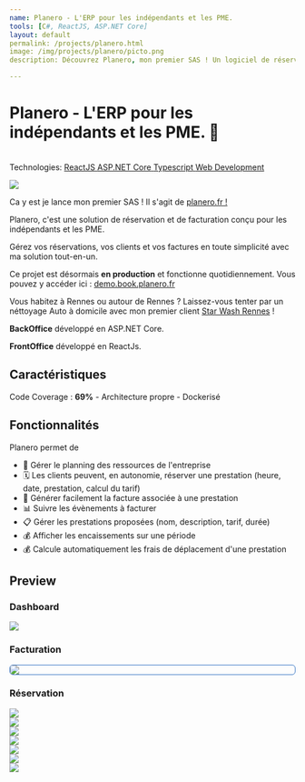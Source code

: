 ```yaml
---
name: Planero - L'ERP pour les indépendants et les PME. 
tools: [C#, ReactJS, ASP.NET Core]
layout: default
permalink: /projects/planero.html
image: /img/projects/planero/picto.png
description: Découvrez Planero, mon premier SAS ! Un logiciel de réservation et de facturation conçu pour les indépendants et les PME. 

---
```


 <style>.responsive { max-width: 100%; height: auto; } .center { display: block; margin-left: auto; margin-right: auto; } .main-capture {
  border-radius: .375rem;
  border-width: .5px;
  border-style: solid;
  border-color: #3474C4;
  box-shadow: rgba(0, 0, 0, .5) 0 5px 35px -10px
} </style>

# Planero - L'ERP pour les indépendants et les PME. 📆
<link
  rel="stylesheet"
  href="https://cdn.jsdelivr.net/npm/swiper@11/swiper-bundle.min.css"
/>
<script src="https://cdn.jsdelivr.net/npm/swiper@11/swiper-bundle.min.js"></script>
<p class="post-metadata text-muted">
 <br>Technologies: 
<a class="text-decoration-none no-underline" href="/projects/tools#ReactJS">
    <span class="tag badge badge-pill text-primary border border-primary">ReactJS</span>
</a>

<a class="text-decoration-none no-underline" href="/projects/tools#ASP.NET Core">
    <span class="tag badge badge-pill text-primary border border-primary">ASP.NET Core</span>
</a>
<a class="text-decoration-none no-underline" href="/projects/tools#Typescript">
    <span class="tag badge badge-pill text-primary border border-primary">Typescript</span>
</a>

<a class="text-decoration-none no-underline" href="/projects/tools#web-development">
    <span class="tag badge badge-pill text-primary border border-primary">Web Development</span>
</a>
</p>


<img src="/img/projects/planero/app-logo.png" class="responsive center" />


Ca y est je lance mon premier SAS ! Il s'agit de [planero.fr !](https://planero.fr/)

Planero, c'est une solution de réservation et de facturation conçu pour les indépendants et les PME. 

Gérez vos réservations, vos clients et vos factures en toute simplicité avec ma solution tout-en-un.

Ce projet est désormais **en production** et fonctionne quotidiennement. Vous pouvez y accéder ici : [demo.book.planero.fr](https://demo.book.planero.fr/)

Vous habitez à Rennes ou autour de Rennes ? Laissez-vous tenter par un néttoyage Auto à domicile avec mon premier client [Star Wash Rennes](https://www.site.star-wash.net/) !

**BackOffice** développé en ASP.NET Core.

**FrontOffice** développé en ReactJs.

## Caractéristiques
Code Coverage : **69%**  - Architecture propre - Dockerisé


## Fonctionnalités
Planero permet de
- 📆 Gérer le planning des ressources de l'entreprise
- 🗓️ Les clients peuvent, en autonomie, réserver une prestation (heure, date, prestation, calcul du tarif)
- 🧾 Générer facilement la facture associée à une prestation
- 📊 Suivre les évènements à facturer
- 📋 Gérer les prestations proposées (nom, description, tarif, durée)
- 💰 Afficher les encaissements sur une période
- 💰 Calcule automatiquement les frais de déplacement d'une prestation

## Preview
### Dashboard
<img src="/img/projects/planero/frame.png" class="responsive center" />

### Facturation
<img src="/img/projects/planero/facture_screen.png" class="responsive center main-capture" />

### Réservation

<div class="swiper">
  <!-- Additional required wrapper -->
  <div class="swiper-wrapper">
    <!-- Slides -->
       <!--  <div class="swiper-slide"><img heigth src="/img/projects/planero/propre-et-net.png"/> </div> -->
        <div class="swiper-slide"><img heigth src="/img/projects/planero/petgroom.png"/> </div>
        <div class="swiper-slide"><img heigth src="/img/projects/planero/belle-paris.png"/> </div>
        <div class="swiper-slide"><img heigth src="/img/projects/planero/star-wash.png"/> </div>
        <div class="swiper-slide"><img heigth src="/img/projects/planero/image0.png"/> </div>
        <div class="swiper-slide"><img heigth src="/img/projects/planero/image1.png"/> </div>
        <div class="swiper-slide"><img heigth src="/img/projects/planero/image2.png"/> </div>
        <div class="swiper-slide"><img heigth src="/img/projects/planero/image3.png"/> </div>
  </div>
  <!-- If we need pagination -->
  <div class="swiper-pagination"></div>

  <div class="swiper-button-prev"></div>
  <div class="swiper-button-next"></div>
</div>

<script>
  const swiper = new Swiper('.swiper', {
  // Optional parameters
  direction: 'horizontal',
  loop: true,
  slidesPerView: 2,
  spaceBetween: 15,
  centerSlide: 'true',
  fade: 'true',
  pagination: {
      el: ".swiper-pagination",
      clickable: true,
      dynamicBullets: true,
  },
  navigation: {
      nextEl: ".swiper-button-next",
      prevEl: ".swiper-button-prev",
  },
  breakpoints:{
        0: {
            slidesPerView: 1,
        },
        520: {
            slidesPerView: 2,
        },
        1024: {
            slidesPerView: 3,
        },
    },

});
  </script>